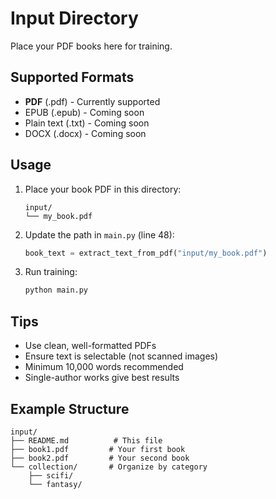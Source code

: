 # Input Directory

Place your PDF books here for training.

## Supported Formats

- **PDF** (.pdf) - Currently supported
- EPUB (.epub) - Coming soon
- Plain text (.txt) - Coming soon
- DOCX (.docx) - Coming soon

## Usage

1. Place your book PDF in this directory:
   ```
   input/
   └── my_book.pdf
   ```

2. Update the path in `main.py` (line 48):
   ```python
   book_text = extract_text_from_pdf("input/my_book.pdf")
   ```

3. Run training:
   ```bash
   python main.py
   ```

## Tips

- Use clean, well-formatted PDFs
- Ensure text is selectable (not scanned images)
- Minimum 10,000 words recommended
- Single-author works give best results

## Example Structure

```
input/
├── README.md          # This file
├── book1.pdf         # Your first book
├── book2.pdf         # Your second book
└── collection/       # Organize by category
    ├── scifi/
    └── fantasy/
```
